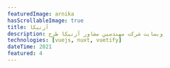 ```yaml
---
featuredImage: arnika
hasScrollableImage: true
title: آرنیکا
description: وبسایت شرکت مهندسین مشاور آرنیکا طرح
technologies: [vuejs, nuxt, vuetify]
dateTime: 2021
featured: 4
---
```


